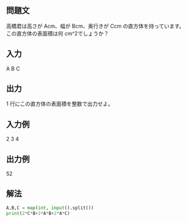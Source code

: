 ## 問題文
高橋君は高さが Acm、幅が Bcm、奥行きが Ccm の直方体を持っています。  
この直方体の表面積は何 cm^2でしょうか？
## 入力
A B C
## 出力
1 行にこの直方体の表面積を整数で出力せよ。
## 入力例
2 3 4
## 出力例
52
## 解法

```python
A,B,C = map(int, input().split())
print(2*C*B+2*A*B+2*A*C)